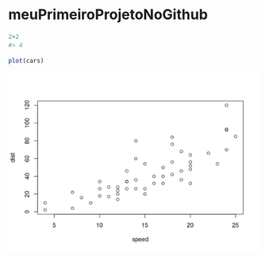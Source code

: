 
<!-- README.md is generated from README.Rmd. Please edit that file -->

# meuPrimeiroProjetoNoGithub

``` python
2+2
#> 4
```

``` r
plot(cars)
```

![](README_files/figure-gfm/unnamed-chunk-3-1.png)<!-- -->
